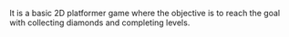 It is a basic 2D platformer game where the objective is to reach the goal with collecting diamonds and completing levels.
